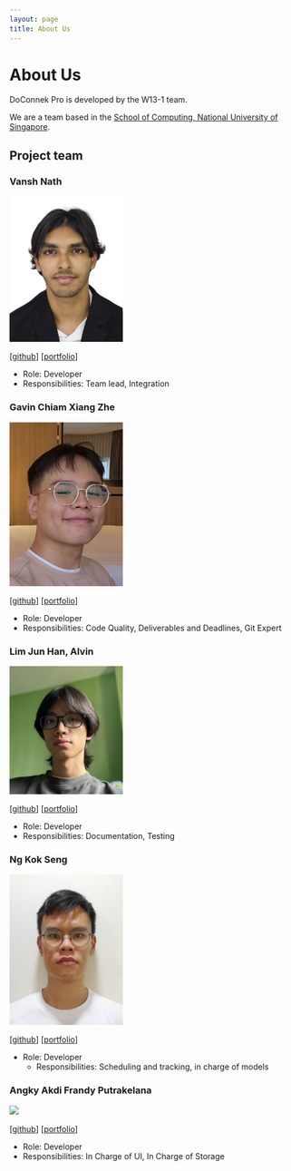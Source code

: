 ```yaml
---
layout: page
title: About Us
---
```

# About Us

DoConnek Pro is developed by the W13-1 team.

We are a team based in the [School of Computing, National University of Singapore](http://www.comp.nus.edu.sg).

## Project team

### Vansh Nath

<img src="images/vansh284.png" width="200px">

[[github](https://github.com/vansh284)]
[[portfolio](team/vansh284.md)]

* Role: Developer
* Responsibilities: Team lead, Integration

### Gavin Chiam Xiang Zhe

<img src="images/gavino3o.png" width="200px">

[[github](http://github.com/gavino3o)]
[[portfolio](team/gavino3o.md)]

* Role: Developer
* Responsibilities: Code Quality, Deliverables and Deadlines, Git Expert

### Lim Jun Han, Alvin

<img src="images/alvinlim277.png" width="200px">

[[github](http://github.com/alvinlim277)] 
[[portfolio](team/alvinlim277.md)]

* Role: Developer
* Responsibilities: Documentation, Testing 

### Ng Kok Seng

<img src="images/kokseng1.png" width="200px">

[[github](http://github.com/kokseng1)]
[[portfolio](team/kokseng1.md)]

* Role: Developer
  * Responsibilities: Scheduling and tracking, in charge of models

### Angky Akdi Frandy Putrakelana

<img src="images/angkyakdifp.png" width="200px">

[[github](http://github.com/angkyakdifp)]
[[portfolio](team/angkyakdifp.md)]

* Role: Developer
* Responsibilities: In Charge of UI, In Charge of Storage
